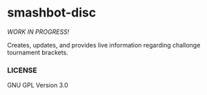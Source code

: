 # smashbot-disc

_WORK IN PROGRESS!_

Creates, updates, and provides live information regarding challonge tournament brackets.

### LICENSE
GNU GPL Version 3.0